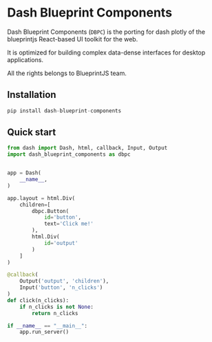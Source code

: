 # Dash Blueprint Components

Dash Blueprint Components (```DBPC```) is the porting for dash plotly of the blueprintjs React-based UI toolkit for the web.

It is optimized for building complex data-dense interfaces for desktop applications.

All the rights belongs to BlueprintJS team.

## Installation

```python
pip install dash-blueprint-components
```

## Quick start

```python
from dash import Dash, html, callback, Input, Output
import dash_blueprint_components as dbpc


app = Dash(
    __name__,
)

app.layout = html.Div(
    children=[
        dbpc.Button(
            id='button',
            text='Click me!'
        ),
        html.Div(
            id='output'
        )
    ]
)

@callback(
    Output('output', 'children'),
    Input('button', 'n_clicks')
)
def click(n_clicks):
    if n_clicks is not None:
        return n_clicks

if __name__ == "__main__":
    app.run_server()
```